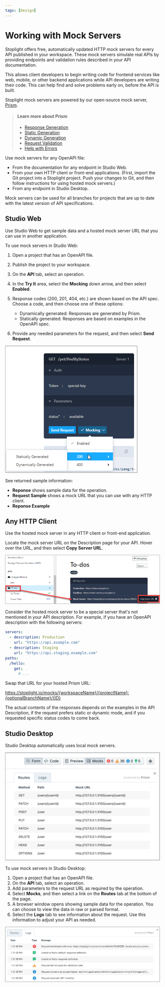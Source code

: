 ```yaml
---
tags: [Design]
---
```


# Working with Mock Servers

Stoplight offers free, automatically updated HTTP mock servers for every API published in your workspace. These mock servers simulate real APIs by providing endpoints and validation rules described in your API documentation. 

This allows client developers to begin writing code for frontend services like web, mobile, or other backend applications while API developers are writing their code. This can help find and solve problems early on, before the API is built.

Stoplight mock servers are powered by our open-source mock server, [Prism](https://stoplight.io/open-source/prism). 

   <!-- theme: info -->

> #### Learn more about Prism
>
>- [Response Generation](https://meta.stoplight.io/docs/prism/ZG9jOjk1-http-mocking#response-examples)
>- [Static Generation](https://meta.stoplight.io/docs/prism/ZG9jOjk1-http-mocking#static-response-generation)
>- [Dynamic Generation](https://meta.stoplight.io/docs/prism/ZG9jOjk1-http-mocking#dynamic-response-generation) 
>- [Request Validation](https://meta.stoplight.io/docs/prism/ZG9jOjk2-request-validation)
>- [Help with Errors](https://meta.stoplight.io/docs/prism/ZG9jOjE2MDY1NjY5-errors)

Use mock servers for any OpenAPI file:

- From the documentation for any endpoint in Studio Web.
-  From your own HTTP client or front-end applications. (First, import the Git project into a Stoplight project. Push your changes to Git, and then follow instructions for using hosted mock servers.)
- From any endpoint in Studio Desktop.

Mock servers can be used for all branches for projects that are up to date with the latest version of API specifications. 

## Studio Web

Use Studio Web to get sample data and a hosted mock server URL that you can use in another application.

To use mock servers in Studio Web:

1. Open a project that has an OpenAPI file.
2. Publish the project to your workspace.
2. On the **API** tab, select an operation.
3. In the **Try It** area, select the **Mocking** down arrow, and then select **Enabled**.
4. Response codes (200, 201, 404, etc.) are shown based on the API spec. Choose a code, and then choose one of these options:
   - Dynamically generated: Responses are generated by Prism.
   - Statically generated: Responses are based on examples in the  OpenAPI spec.

5. Provide any needed parameters for the request, and then select **Send Request**.

![image.png](../assets/images/mocks-studio-web.png)


See returned sample information:

- **Reponse** shows sample data for the operation. 
- **Request Sample** shows a mock URL that you can use with any HTTP client.
- **Reponse Example**   

## Any HTTP Client

Use the hosted mock server in any HTTP client or front-end application.

Locate the mock server URL on the Description page for your API. Hover over the URL, and then select **Copy Server URL**.

![Mock Server URL](../assets/images/mocks-server-url.png)

Consider the hosted mock server to be a special server that's not mentioned in your API description. For example, if you have an OpenAPI description with the following servers:

```yaml
servers:
  - description: Production
    url: "https://api.example.com"
  - description: Staging
    url: "https://api.staging.example.com"
paths:
  /hello:
    get: 
      # ...
```

Swap that URL for your hosted Prism URL:

<!-- markdown-link-check-disable -->
https://stoplight.io/mocks/{workspaceName}/{projectName}:{optionalBranchName}/{ID}
<!-- markdown-link-check-enable -->

The actual contents of the responses depends on the examples in the API Description, if the request prefers static or dynamic mode, and if you requested specific status codes to come back. 

## Studio Desktop 

Studio Desktop automatically uses local mock servers. 

![Mocks in Studio Desktop](../assets/images/mocks-studio-desktop.png)

To use mock servers in Studio Desktop:

1. Open a project that has an OpenAPI file.
2. On the **API** tab, select an operation.
3. Add parameters to the request URL as required by the operation.
3. Select **Mocks**, and then select a link on the **Routes** tab at the bottom of the page.
4. A browser window opens showing sample data for the operation. You can choose to view the data in raw or parsed format.
5. Select the **Logs** tab to see information about the request. Use this information to adjust your API as needed.

![Mocks in Studio Desktop](../assets/images/mocks-studio-desktop-log.png)

